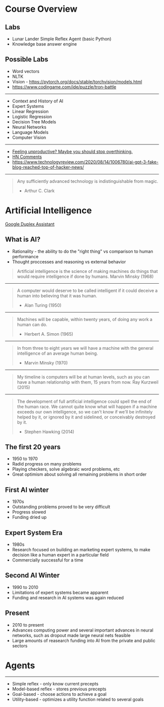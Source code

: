 Course Overview
===============

Labs
----

- Lunar Lander Simple Reflex Agent (basic Python)
- Knowledge base answer engine


Possible Labs
-------------

- Word vectors
- NLTK
- Vision - https://pytorch.org/docs/stable/torchvision/models.html
- https://www.codingame.com/ide/puzzle/tron-battle

---

- Context and History of AI
- Expert Systems
- Linear Regression
- Logistic Regression
- Decision Tree Models
- Neural Networks
- Language Models
- Computer Vision

---

- [Feeling unproductive? Maybe you should stop overthinking.](https://adolos.substack.com/p/feeling-unproductive-maybe-you-should)
- [HN Comments](https://news.ycombinator.com/item?id=23893817)
- https://www.technologyreview.com/2020/08/14/1006780/ai-gpt-3-fake-blog-reached-top-of-hacker-news/

---

> Any sufficiently advanced technology is indistinguishable from magic.
> - Arthur C. Clark

Artificial Intelligence
=======================

[Google Duplex Assistant](https://www.youtube.com/watch?v=D5VN56jQMWM)

What is AI?
-----------

- Rationality - the ability to do the "right thing" vs comparison to human performance
- Thought proccesses and reasoning vs external behavior


> Artificial intelligence is the science of making machines do things that would require intelligence if done by humans. 
> Marvin Minsky (1968)

---

> A computer would deserve to be called intelligent if it could deceive a human into believing that it was human. 
> - Alan Turing (1950)

---

> Machines will be capable, within twenty years, of doing any work a human can do.
> - Herbert A. Simon (1965)
---

> In from three to eight years we will have a machine with the general intelligence of an average human being.
> - Marvin Minsky (1970)

---

> My timeline is computers will be at human levels, such as you can have a human relationship with them, 15 years from now.
> Ray Kurzweil (2015)

---

> The development of full artificial intelligence could spell the end of the human race. We cannot quite know what will happen if a machine exceeds our own intelligence, so we can't know if we'll be infinitely helped by it, or ignored by it and sidelined, or conceivably destroyed by it. 
> - Stephen Hawking (2014)

The first 20 years
------------------

- 1950 to 1970
- Radid progress on many problems
- Playing checkers, solve algebraic word problems, etc
- Great optimism about solving all remaining problems in short order

First AI winter
---------------

- 1970s
- Outstanding problems proved to be very difficult
- Progress slowed
- Funding dried up

Expert System Era
-----------------

- 1980s
- Research focused on building an marketing expert systems, to make decision like a human expert in a particular field
- Commercially successful for a time

Second AI Winter
----------------

- 1990 to 2010
- Limitations of expert systems became apparent
- Funding and research in AI systems was again reduced

Present
-------

- 2010 to present
- Advances computing power and several important advances in neural networks, such as dropout made large neural nets feasible
- Large amounts of reasearch funding into AI from the private and public sectors

Agents
======

---

- Simple reflex - only know current precepts
- Model-based reflex - stores previous precepts
- Goal-based - choose actions to achieve a goal
- Utility-based - optimizes a utility function related to several goals
